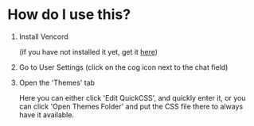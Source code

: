 # How do I use this?

1. Install Vencord

   (if you have not installed it yet, get it [here](https://vencord.dev/download/))

2. Go to User Settings (click on the cog icon next to the chat field)

3. Open the 'Themes' tab

   Here you can either click 'Edit QuickCSS', and quickly enter it, or you can click 'Open Themes Folder' and put the CSS file there to always have it available.
